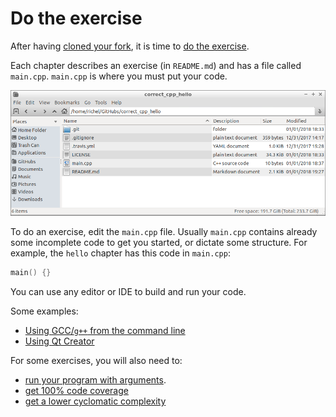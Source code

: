 # Do the exercise

After having [cloned your fork](clone_your_fork.md), it is time to [do the exercise](do_the_exercise.md).

Each chapter describes an exercise (in `README.md`) 
and has a file called `main.cpp`. 
`main.cpp` is where you must put your code. 

![Content of the 'hello' chapter's folder](pics/hello_folder.png)

To do an exercise, edit the `main.cpp` file. 
Usually `main.cpp` contains already some incomplete code to get you started, or dictate some structure. 
For example, the `hello` chapter has this code in `main.cpp`:

```c++
main() {}
```

You can use any editor or IDE to build and run your code. 

Some examples:

 * [Using GCC/`g++` from the command line](do_the_exercise_gcc.md)
 * [Using Qt Creator](do_the_exercise_qt_creator.md)

For some exercises, you will also need to:

 * [run your program with arguments](run_your_program_with_arguments.md).
 * [get 100% code coverage](how_to_get_100_percent_code_coverage.md)
 * [get a lower cyclomatic complexity](how_to_lower_cyclomatic_complexity.md)

